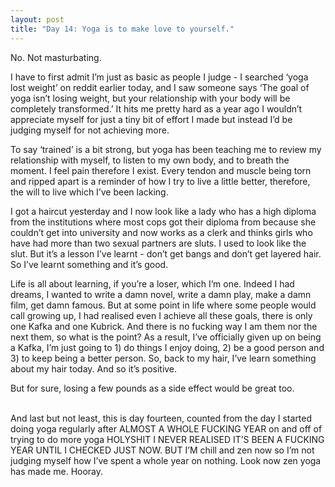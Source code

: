 ```yaml
---
layout: post
title: "Day 14: Yoga is to make love to yourself."
---
```


<p>No. Not masturbating. </p>

<p>I have to first admit I’m just as basic as people I judge - I searched ‘yoga lost weight’ on reddit earlier today, and I saw someone says ‘The goal of yoga isn’t losing weight, but your relationship with your body will be completely transformed.’ It hits me pretty hard as a year ago I wouldn’t appreciate myself for just a tiny bit of effort I made but instead I’d be judging myself for not achieving more. </p>

<p>To say ‘trained’ is a bit strong, but yoga has been teaching me to review my relationship with myself, to listen to my own body, and to breath the moment. I feel pain therefore I exist. Every tendon and muscle being torn and ripped apart is a reminder of how I try to live a little better, therefore, the will to live which I’ve been lacking.</p>

<p>I got a haircut yesterday and I now look like a lady who has a high diploma from the institutions where most cops got their diploma from because she couldn’t get into university and now works as a clerk and thinks girls who have had more than two sexual partners are sluts. I used to look like the slut. But it’s a lesson I’ve learnt - don’t get bangs and don’t get layered hair. So I’ve learnt something and it’s good. </p>

<p>Life is all about learning, if you’re a loser, which I’m one. Indeed I had dreams, I wanted to write a damn novel, write a damn play, make a damn film, get damn famous. But at some point in life where some people would call growing up, I had realised even I achieve all these goals, there is only one Kafka and one Kubrick. And there is no fucking way I am them nor the next them, so what is the point? As a result, I’ve officially given up on being a Kafka, I’m just going to 1) do things I enjoy doing, 2) be a good person and 3) to keep being a better person. So, back to my hair, I’ve learn something about my hair today. And so it’s positive. </p>

<p>But for sure, losing a few pounds as a side effect would be great too.<br>

<br>

And last but not least, this is day fourteen, counted from the day I started doing yoga regularly after ALMOST A WHOLE FUCKING YEAR on and off of trying to do more yoga HOLYSHIT I NEVER REALISED IT’S BEEN A FUCKING YEAR UNTIL I CHECKED JUST NOW. BUT I’M chill and zen now so I’m not judging myself how I’ve spent a whole year on nothing. Look now zen yoga has made me. Hooray.</p>
